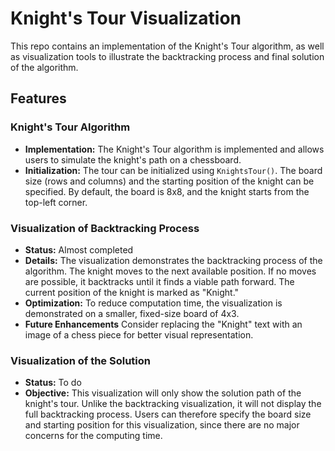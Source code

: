 # Knight's Tour Visualization

This repo contains an implementation of the Knight's Tour algorithm, as well as visualization tools to illustrate the backtracking process and final solution of the algorithm.

## Features

### Knight's Tour Algorithm

- **Implementation:** The Knight's Tour algorithm is implemented and allows users to simulate the knight's path on a chessboard.
- **Initialization:** The tour can be initialized using `KnightsTour()`. The board size (rows and columns) and the starting position of the knight can be specified. By default, the board is 8x8, and the knight starts from the top-left corner.

### Visualization of Backtracking Process

- **Status:** Almost completed
- **Details:** The visualization demonstrates the backtracking process of the algorithm. The knight moves to the next available position. If no moves are possible, it backtracks until it finds a viable path forward. The current position of the knight is marked as "Knight."
- **Optimization:** To reduce computation time, the visualization is demonstrated on a smaller, fixed-size board of 4x3.
- **Future Enhancements** Consider replacing the "Knight" text with an image of a chess piece for better visual representation.

### Visualization of the Solution

- **Status:** To do
- **Objective:** This visualization will only show the solution path of the knight's tour. Unlike the backtracking visualization, it will not display the full backtracking process. Users can therefore specify the board size and starting position for this visualization, since there are no major concerns for the computing time.
